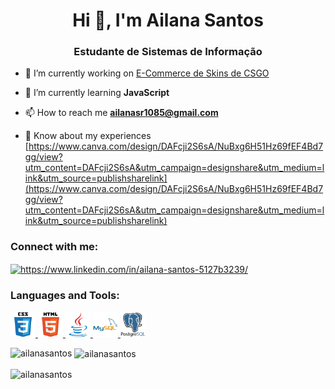 <h1 align="center">Hi 👋, I'm Ailana Santos</h1>
<h3 align="center">Estudante de Sistemas de Informação</h3>

- 🔭 I’m currently working on [E-Commerce de Skins de CSGO](https://github.com/AilanaSantos/lojaskins.git)

- 🌱 I’m currently learning **JavaScript**

- 📫 How to reach me **ailanasr1085@gmail.com**

- 📄 Know about my experiences [https://www.canva.com/design/DAFcji2S6sA/NuBxg6H51Hz69fEF4Bd7gg/view?utm_content=DAFcji2S6sA&utm_campaign=designshare&utm_medium=link&utm_source=publishsharelink](https://www.canva.com/design/DAFcji2S6sA/NuBxg6H51Hz69fEF4Bd7gg/view?utm_content=DAFcji2S6sA&utm_campaign=designshare&utm_medium=link&utm_source=publishsharelink)

<h3 align="left">Connect with me:</h3>
<p align="left">
<a href="https://linkedin.com/in/https://www.linkedin.com/in/ailana-santos-5127b3239/" target="blank"><img align="center" src="https://raw.githubusercontent.com/rahuldkjain/github-profile-readme-generator/master/src/images/icons/Social/linked-in-alt.svg" alt="https://www.linkedin.com/in/ailana-santos-5127b3239/" height="30" width="40" /></a>
</p>

<h3 align="left">Languages and Tools:</h3>
<p align="left"> <a href="https://www.w3schools.com/css/" target="_blank" rel="noreferrer"> <img src="https://raw.githubusercontent.com/devicons/devicon/master/icons/css3/css3-original-wordmark.svg" alt="css3" width="40" height="40"/> </a> <a href="https://www.w3.org/html/" target="_blank" rel="noreferrer"> <img src="https://raw.githubusercontent.com/devicons/devicon/master/icons/html5/html5-original-wordmark.svg" alt="html5" width="40" height="40"/> </a> <a href="https://www.java.com" target="_blank" rel="noreferrer"> <img src="https://raw.githubusercontent.com/devicons/devicon/master/icons/java/java-original.svg" alt="java" width="40" height="40"/> </a> <a href="https://www.mysql.com/" target="_blank" rel="noreferrer"> <img src="https://raw.githubusercontent.com/devicons/devicon/master/icons/mysql/mysql-original-wordmark.svg" alt="mysql" width="40" height="40"/> </a> <a href="https://www.postgresql.org" target="_blank" rel="noreferrer"> <img src="https://raw.githubusercontent.com/devicons/devicon/master/icons/postgresql/postgresql-original-wordmark.svg" alt="postgresql" width="40" height="40"/> </a> </p>

<p><img align="left" src="https://github-readme-stats.vercel.app/api/top-langs?username=ailanasantos&show_icons=true&theme=dracula&locale=en&layout=compact" alt="ailanasantos" /></p>

<p>&nbsp;<img align="center" src="https://github-readme-stats.vercel.app/api?username=ailanasantos&show_icons=true&theme=dracula&locale=en" alt="ailanasantos" /></p>

<p><img align="center" src="https://github-readme-streak-stats.herokuapp.com/?user=ailanasantos&theme=dark" alt="ailanasantos" /></p>
